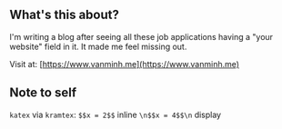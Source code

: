 ## What's this about?
I'm writing a blog after seeing all these job applications having a "your website" field in it. It made me feel missing out.

Visit at: [https://www.vanminh.me](https://www.vanminh.me)

## Note to self
`katex` via `kramtex`: `$$x = 2$$` inline `\n$$x = 4$$\n` display
